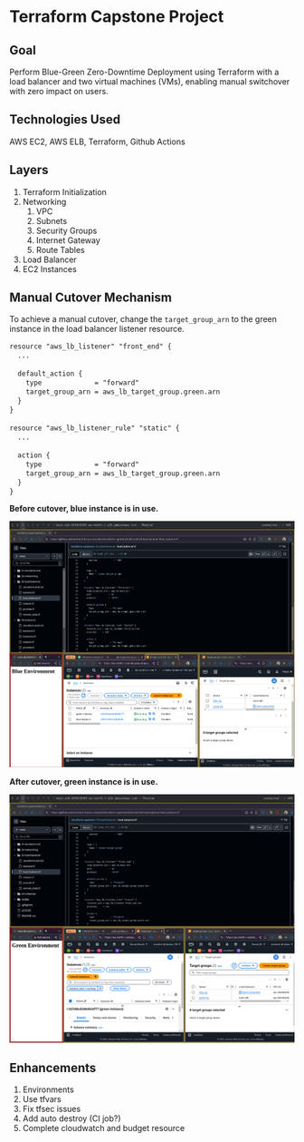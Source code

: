 # Terraform Capstone Project

## Goal

Perform Blue-Green Zero-Downtime Deployment using Terraform with a load balancer and two virtual machines (VMs), enabling manual switchover with zero impact on users.

## Technologies Used

AWS EC2, AWS ELB, Terraform, Github Actions

## Layers

1. Terraform Initialization
2. Networking
    1. VPC
    2. Subnets
    3. Security Groups
    4. Internet Gateway
    4. Route Tables
3. Load Balancer
4. EC2 Instances

## Manual Cutover Mechanism

To achieve a manual cutover, change the `target_group_arn` to the green instance in the load balancer listener resource.

```
resource "aws_lb_listener" "front_end" {
  ...

  default_action {
    type             = "forward"
    target_group_arn = aws_lb_target_group.green.arn
  }
}

resource "aws_lb_listener_rule" "static" {
  ...

  action {
    type             = "forward"
    target_group_arn = aws_lb_target_group.green.arn
  }
}
```

**Before cutover, blue instance is in use.**

![Before - blue in use](BEFORE-2025-05-05-195618_1668x1435_scrot.png)

**After cutover, green instance is in use.**

![After - green in use](AFTER-2025-05-05-215021_1657x1440_scrot.png)


## Enhancements

1. Environments
2. Use tfvars
3. Fix tfsec issues
4. Add auto destroy (CI job?)
5. Complete cloudwatch and budget resource